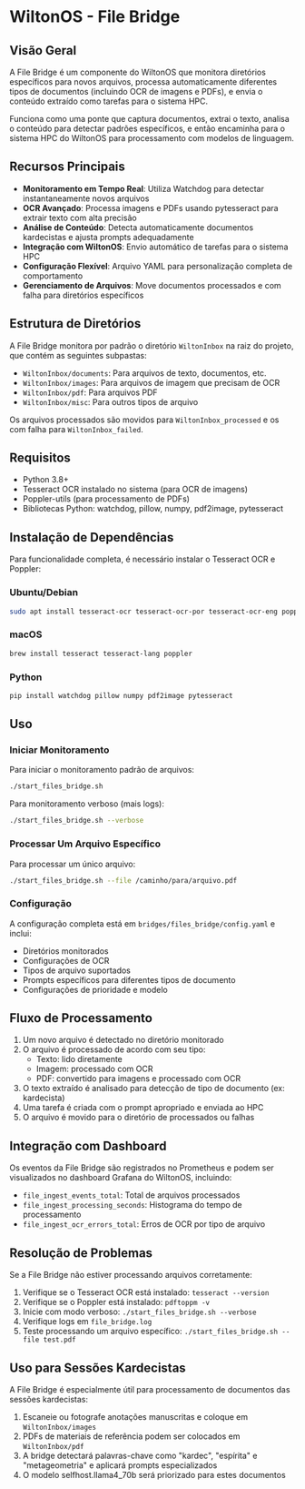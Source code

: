 # WiltonOS - File Bridge

## Visão Geral

A File Bridge é um componente do WiltonOS que monitora diretórios específicos para novos arquivos, processa automaticamente diferentes tipos de documentos (incluindo OCR de imagens e PDFs), e envia o conteúdo extraído como tarefas para o sistema HPC.

Funciona como uma ponte que captura documentos, extrai o texto, analisa o conteúdo para detectar padrões específicos, e então encaminha para o sistema HPC do WiltonOS para processamento com modelos de linguagem.

## Recursos Principais

- **Monitoramento em Tempo Real**: Utiliza Watchdog para detectar instantaneamente novos arquivos
- **OCR Avançado**: Processa imagens e PDFs usando pytesseract para extrair texto com alta precisão
- **Análise de Conteúdo**: Detecta automaticamente documentos kardecistas e ajusta prompts adequadamente
- **Integração com WiltonOS**: Envio automático de tarefas para o sistema HPC
- **Configuração Flexível**: Arquivo YAML para personalização completa de comportamento
- **Gerenciamento de Arquivos**: Move documentos processados e com falha para diretórios específicos

## Estrutura de Diretórios

A File Bridge monitora por padrão o diretório `WiltonInbox` na raiz do projeto, que contém as seguintes subpastas:

- `WiltonInbox/documents`: Para arquivos de texto, documentos, etc.
- `WiltonInbox/images`: Para arquivos de imagem que precisam de OCR
- `WiltonInbox/pdf`: Para arquivos PDF
- `WiltonInbox/misc`: Para outros tipos de arquivo

Os arquivos processados são movidos para `WiltonInbox_processed` e os com falha para `WiltonInbox_failed`.

## Requisitos

- Python 3.8+
- Tesseract OCR instalado no sistema (para OCR de imagens)
- Poppler-utils (para processamento de PDFs)
- Bibliotecas Python: watchdog, pillow, numpy, pdf2image, pytesseract

## Instalação de Dependências

Para funcionalidade completa, é necessário instalar o Tesseract OCR e Poppler:

### Ubuntu/Debian
```bash
sudo apt install tesseract-ocr tesseract-ocr-por tesseract-ocr-eng poppler-utils
```

### macOS
```bash
brew install tesseract tesseract-lang poppler
```

### Python
```bash
pip install watchdog pillow numpy pdf2image pytesseract
```

## Uso

### Iniciar Monitoramento

Para iniciar o monitoramento padrão de arquivos:
```bash
./start_files_bridge.sh
```

Para monitoramento verboso (mais logs):
```bash
./start_files_bridge.sh --verbose
```

### Processar Um Arquivo Específico

Para processar um único arquivo:
```bash
./start_files_bridge.sh --file /caminho/para/arquivo.pdf
```

### Configuração

A configuração completa está em `bridges/files_bridge/config.yaml` e inclui:

- Diretórios monitorados
- Configurações de OCR
- Tipos de arquivo suportados
- Prompts específicos para diferentes tipos de documento
- Configurações de prioridade e modelo

## Fluxo de Processamento

1. Um novo arquivo é detectado no diretório monitorado
2. O arquivo é processado de acordo com seu tipo:
   - Texto: lido diretamente
   - Imagem: processado com OCR
   - PDF: convertido para imagens e processado com OCR
3. O texto extraído é analisado para detecção de tipo de documento (ex: kardecista)
4. Uma tarefa é criada com o prompt apropriado e enviada ao HPC
5. O arquivo é movido para o diretório de processados ou falhas

## Integração com Dashboard

Os eventos da File Bridge são registrados no Prometheus e podem ser visualizados no dashboard Grafana do WiltonOS, incluindo:

- `file_ingest_events_total`: Total de arquivos processados
- `file_ingest_processing_seconds`: Histograma do tempo de processamento
- `file_ingest_ocr_errors_total`: Erros de OCR por tipo de arquivo

## Resolução de Problemas

Se a File Bridge não estiver processando arquivos corretamente:

1. Verifique se o Tesseract OCR está instalado: `tesseract --version`
2. Verifique se o Poppler está instalado: `pdftoppm -v`
3. Inicie com modo verboso: `./start_files_bridge.sh --verbose`
4. Verifique logs em `file_bridge.log`
5. Teste processando um arquivo específico: `./start_files_bridge.sh --file test.pdf`

## Uso para Sessões Kardecistas

A File Bridge é especialmente útil para processamento de documentos das sessões kardecistas:

1. Escaneie ou fotografe anotações manuscritas e coloque em `WiltonInbox/images`
2. PDFs de materiais de referência podem ser colocados em `WiltonInbox/pdf`
3. A bridge detectará palavras-chave como "kardec", "espírita" e "metageometria" e aplicará prompts especializados
4. O modelo selfhost.llama4_70b será priorizado para estes documentos